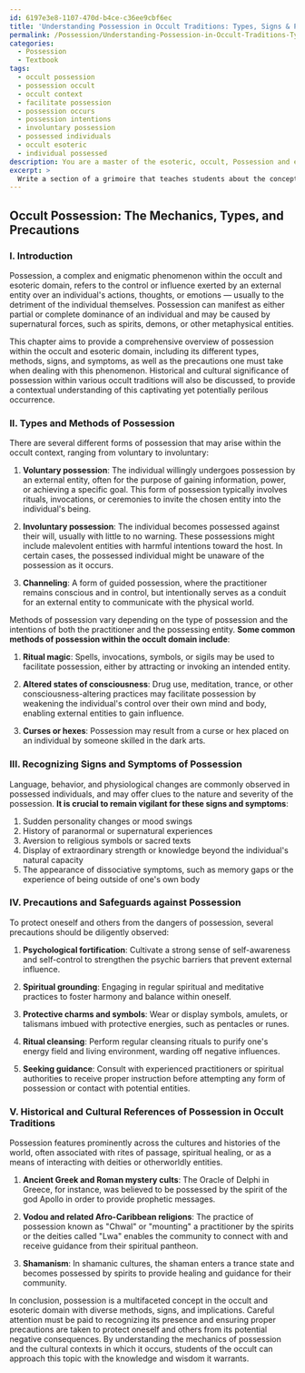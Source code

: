 ```yaml
---
id: 6197e3e8-1107-470d-b4ce-c36ee9cbf6ec
title: 'Understanding Possession in Occult Traditions: Types, Signs & Precautions'
permalink: /Possession/Understanding-Possession-in-Occult-Traditions-Types-Signs-Precautions/
categories:
  - Possession
  - Textbook
tags:
  - occult possession
  - possession occult
  - occult context
  - facilitate possession
  - possession occurs
  - possession intentions
  - involuntary possession
  - possessed individuals
  - occult esoteric
  - individual possessed
description: You are a master of the esoteric, occult, Possession and education, you have written many textbooks on the subject in ways that provide students with rich and deep understanding of the subject. You are being asked to write textbook-like sections on a topic and you do it with full context, explainability, and reliability in accuracy to the true facts of the topic at hand, in a textbook style that a student would easily be able to learn from, in a rich, engaging, and contextual way. Always include relevant context (such as formulas and history), related concepts, and in a way that someone can gain deep insights from.
excerpt: > 
  Write a section of a grimoire that teaches students about the concept and mechanics of Possession within the occult and esoteric domain. Provide insights into the different types and methods of possession, how to recognize the signs and symptoms, and precautions one must take when dealing with such phenomena. Also, include any historical or cultural significance and references to possession within various occult traditions.
---
```


## Occult Possession: The Mechanics, Types, and Precautions

### I. Introduction

Possession, a complex and enigmatic phenomenon within the occult and esoteric domain, refers to the control or influence exerted by an external entity over an individual's actions, thoughts, or emotions — usually to the detriment of the individual themselves. Possession can manifest as either partial or complete dominance of an individual and may be caused by supernatural forces, such as spirits, demons, or other metaphysical entities.

This chapter aims to provide a comprehensive overview of possession within the occult and esoteric domain, including its different types, methods, signs, and symptoms, as well as the precautions one must take when dealing with this phenomenon. Historical and cultural significance of possession within various occult traditions will also be discussed, to provide a contextual understanding of this captivating yet potentially perilous occurrence.

### II. Types and Methods of Possession

There are several different forms of possession that may arise within the occult context, ranging from voluntary to involuntary:

1. **Voluntary possession**: The individual willingly undergoes possession by an external entity, often for the purpose of gaining information, power, or achieving a specific goal. This form of possession typically involves rituals, invocations, or ceremonies to invite the chosen entity into the individual's being.

2. **Involuntary possession**: The individual becomes possessed against their will, usually with little to no warning. These possessions might include malevolent entities with harmful intentions toward the host. In certain cases, the possessed individual might be unaware of the possession as it occurs.

3. **Channeling**: A form of guided possession, where the practitioner remains conscious and in control, but intentionally serves as a conduit for an external entity to communicate with the physical world.

Methods of possession vary depending on the type of possession and the intentions of both the practitioner and the possessing entity. **Some common methods of possession within the occult domain include**:

1. **Ritual magic**: Spells, invocations, symbols, or sigils may be used to facilitate possession, either by attracting or invoking an intended entity.

2. **Altered states of consciousness**: Drug use, meditation, trance, or other consciousness-altering practices may facilitate possession by weakening the individual's control over their own mind and body, enabling external entities to gain influence.

3. **Curses or hexes**: Possession may result from a curse or hex placed on an individual by someone skilled in the dark arts.

### III. Recognizing Signs and Symptoms of Possession

Language, behavior, and physiological changes are commonly observed in possessed individuals, and may offer clues to the nature and severity of the possession. **It is crucial to remain vigilant for these signs and symptoms**:

1. Sudden personality changes or mood swings
2. History of paranormal or supernatural experiences
3. Aversion to religious symbols or sacred texts
4. Display of extraordinary strength or knowledge beyond the individual's natural capacity
5. The appearance of dissociative symptoms, such as memory gaps or the experience of being outside of one's own body

### IV. Precautions and Safeguards against Possession

To protect oneself and others from the dangers of possession, several precautions should be diligently observed:

1. **Psychological fortification**: Cultivate a strong sense of self-awareness and self-control to strengthen the psychic barriers that prevent external influence.

2. **Spiritual grounding**: Engaging in regular spiritual and meditative practices to foster harmony and balance within oneself.

3. **Protective charms and symbols**: Wear or display symbols, amulets, or talismans imbued with protective energies, such as pentacles or runes.

4. **Ritual cleansing**: Perform regular cleansing rituals to purify one's energy field and living environment, warding off negative influences.

5. **Seeking guidance**: Consult with experienced practitioners or spiritual authorities to receive proper instruction before attempting any form of possession or contact with potential entities.

### V. Historical and Cultural References of Possession in Occult Traditions

Possession features prominently across the cultures and histories of the world, often associated with rites of passage, spiritual healing, or as a means of interacting with deities or otherworldly entities.

1. **Ancient Greek and Roman mystery cults**: The Oracle of Delphi in Greece, for instance, was believed to be possessed by the spirit of the god Apollo in order to provide prophetic messages.

2. **Vodou and related Afro-Caribbean religions**: The practice of possession known as "Chwal" or "mounting" a practitioner by the spirits or the deities called "Lwa" enables the community to connect with and receive guidance from their spiritual pantheon.

3. **Shamanism**: In shamanic cultures, the shaman enters a trance state and becomes possessed by spirits to provide healing and guidance for their community.

In conclusion, possession is a multifaceted concept in the occult and esoteric domain with diverse methods, signs, and implications. Careful attention must be paid to recognizing its presence and ensuring proper precautions are taken to protect oneself and others from its potential negative consequences. By understanding the mechanics of possession and the cultural contexts in which it occurs, students of the occult can approach this topic with the knowledge and wisdom it warrants.
